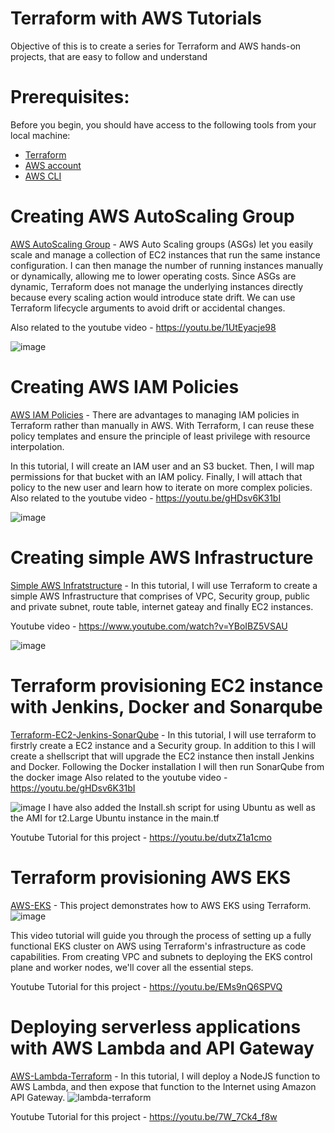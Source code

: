 # Terraform with AWS Tutorials

Objective of this is to create a series for Terraform and AWS hands-on projects, that are easy to follow and understand

# **Prerequisites:**
Before you begin, you should have access to the following tools from your local machine: 

- [Terraform](https://developer.hashicorp.com/terraform/tutorials/aws-get-started/install-cli) 
- [AWS account](https://aws.amazon.com/) 
- [AWS CLI](https://docs.aws.amazon.com/cli/latest/userguide/getting-started-install.html)

# Creating AWS AutoScaling Group
[AWS AutoScaling Group](https://github.com/OklenCodes/Terraform-AWS-Tutorials/tree/main/AutoScalingGroup) - AWS Auto Scaling groups (ASGs) let you easily scale and manage a collection of EC2 instances that run the same instance configuration. I can then manage the number of running instances manually or dynamically, allowing me to lower operating costs. Since ASGs are dynamic, Terraform does not manage the underlying instances directly because every scaling action would introduce state drift. We can use Terraform lifecycle arguments to avoid drift or accidental changes.

Also related to the youtube video - https://youtu.be/1UtEyacje98

![image](https://github.com/user-attachments/assets/fed3f73d-1f9a-4f21-9a04-0c4014382052)

# Creating AWS IAM Policies 
[AWS IAM Policies](https://github.com/OklenCodes/Terraform-AWS-Tutorials/tree/main/IAMPolicies) - There are advantages to managing IAM policies in Terraform rather than manually in AWS. With Terraform, I can reuse these policy templates and ensure the principle of least privilege with resource interpolation.

In this tutorial, I will create an IAM user and an S3 bucket. Then, I will map permissions for that bucket with an IAM policy. Finally, I will attach that policy to the new user and learn how to iterate on more complex policies.
Also related to the youtube video - https://youtu.be/gHDsv6K31bI

![image](https://github.com/OklenCodes/Terraform-AWS-Tutorials/blob/main/IAMandS3Policy/IAM%20image.PNG)


# Creating simple AWS Infrastructure

[Simple AWS Infratstructure](https://github.com/OklenCodes/Terraform-AWS-Tutorials/tree/main/Simple-AWS-Infrastructure) - In this tutorial, I will use Terraform to create a simple AWS Infrastructure that comprises of VPC, Security group, public and private subnet, route table, internet gateay and finally EC2 instances. 

Youtube video - https://www.youtube.com/watch?v=YBoIBZ5VSAU

![image](https://github.com/user-attachments/assets/128dfd78-b027-4d3a-82bd-96be3f4e9da1)

# Terraform provisioning EC2 instance with Jenkins, Docker and Sonarqube

[Terraform-EC2-Jenkins-SonarQube](https://github.com/OklenCodes/Terraform-AWS-Tutorials/tree/main/Terraform-EC2-Jenkins-SonarQube) - In this tutorial, I will use terraform to firstrly create a EC2 instance and a Security group. In addition to this I will create a shellscript that will upgrade the EC2 instance then install Jenkins  and Docker. 
Following the Docker installation I will then run SonarQube from the docker image
Also related to the youtube video - https://youtu.be/gHDsv6K31bI

![image](https://github.com/user-attachments/assets/afa81ce2-3d6d-4a22-bb15-9ee9cd337ce1)
I have also added the Install.sh script for using Ubuntu as well as the AMI for t2.Large Ubuntu instance in the main.tf

Youtube Tutorial for this project - https://youtu.be/dutxZ1a1cmo

# Terraform provisioning AWS EKS
[AWS-EKS](https://github.com/OklenCodes/Terraform-AWS-Tutorials/tree/main/AWSEKS) - This project demonstrates how to AWS EKS using Terraform.
![image](https://github.com/user-attachments/assets/78f6ad32-d5df-427e-b049-3ee2b9c9c01b)

This video tutorial will guide you through the process of setting up a fully functional EKS cluster on AWS using Terraform's infrastructure as code capabilities. 
From creating VPC and subnets to deploying the EKS control plane and worker nodes, we'll cover all the essential steps.

Youtube Tutorial for this project - https://youtu.be/EMs9nQ6SPVQ

# Deploying serverless applications with AWS Lambda and API Gateway

[AWS-Lambda-Terraform](https://github.com/OklenCodes/Terraform-AWS-Tutorials/blob/main/TerraformLambda/main.tf) - In this tutorial, I will deploy a NodeJS function to AWS Lambda, and then expose that function to the Internet using Amazon API Gateway.
![lambda-terraform](https://github.com/user-attachments/assets/9e2417c2-bb8e-4253-a364-51da80b8c075)

Youtube Tutorial for this project - https://youtu.be/7W_7Ck4_f8w


